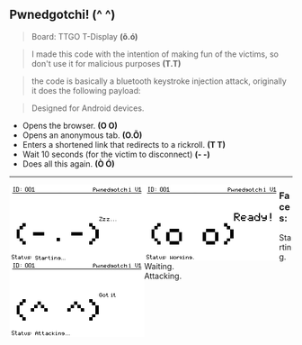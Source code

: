 
## Pwnedgotchi! (^ ^)

> Board: TTGO T-Display **(õ.ó)**

> I made this code with the intention of making fun of the victims, so don't use it for malicious purposes **(T.T)**

> the code is basically a bluetooth keystroke injection attack, originally it does the following payload:

> Designed for Android devices.

- Opens the browser. **(O O)**
- Opens an anonymous tab. **(O.Õ)**
- Enters a shortened link that redirects to a rickroll. **(T T)**
- Wait 10 seconds (for the victim to disconnect) **(- -)**
- Does all this again. **(Ò Ó)**

---

<img align="left" alt="Gmail" src="https://github.com/Niximkk/Pwnedgotchi/blob/main/Images/Starting.png?raw=true" />
<img align="left" alt="Gmail" src="https://github.com/Niximkk/Pwnedgotchi/blob/main/Images/Ready.png?raw=true" />
<img align="left" alt="Gmail" src="https://github.com/Niximkk/Pwnedgotchi/blob/main/Images/Attacking.png?raw=true" />

### Faces:

Starting. <br />
Waiting. <br />
Attacking. <br />


